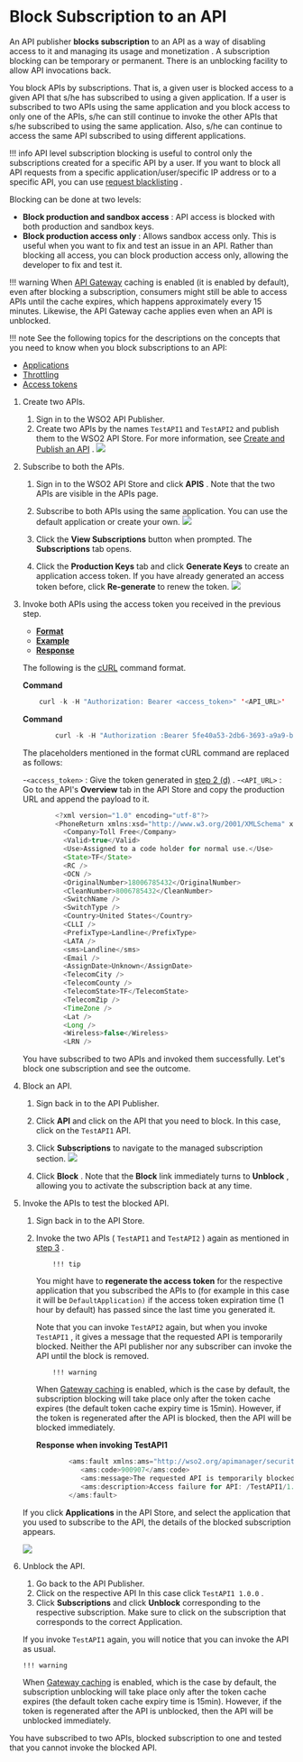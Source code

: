 # Block Subscription to an API

An API publisher **blocks subscription** to an API as a way of disabling access to it and managing its usage and monetization . A subscription blocking can be temporary or permanent. There is an unblocking facility to allow API invocations back.

You block APIs by subscriptions. That is, a given user is blocked access to a given API that s/he has subscribed to using a given application. If a user is subscribed to two APIs using the same application and you block access to only one of the APIs, s/he can still continue to invoke the other APIs that s/he subscribed to using the same application. Also, s/he can continue to access the same API subscribed to using different applications.

!!! info
API level subscription blocking is useful to control only the subscriptions created for a specific API by a user. If you want to block all API requests from a specific application/user/specific IP address or to a specific API, you can use [request blacklisting](_Managing_Throttling_) .


Blocking can be done at two levels:

-   **Block production and sandbox access** : API access is blocked with both production and sandbox keys.
-   **Block production access only** : Allows sandbox access only. This is useful when you want to fix and test an issue in an API. Rather than blocking all access, you can block production access only, allowing the developer to fix and test it.

!!! warning
When [API Gateway](Key-Concepts_103328852.html#KeyConcepts-APIGateway) caching is enabled (it is enabled by default), even after blocking a subscription, consumers might still be able to access APIs until the cache expires, which happens approximately every 15 minutes. Likewise, the API Gateway cache applies even when an API is unblocked.

!!! note
See the following topics for the descriptions on the concepts that you need to know when you block subscriptions to an API:

-   [Applications](Key-Concepts_103328852.html#KeyConcepts-Applications)
-   [Throttling](Key-Concepts_103328852.html#KeyConcepts-Throttlingtiers)
-   [Access tokens](Key-Concepts_103328852.html#KeyConcepts-Accesstokens)


1.  Create two APIs.
    1.  Sign in to the WSO2 API Publisher.
    2.  Create two APIs by the names `TestAPI1` and `TestAPI2` and publish them to the WSO2 API Store.
        For more information, see [Create and Publish an API](_Create_and_Publish_an_API_) .
        ![]({{base_path}}/assets/attachments/103332508/103332500.png)
2.  Subscribe to both the APIs.
    1.  Sign in to the WSO2 API Store and click **APIS** .
        Note that the two APIs are visible in the APIs page.
    2.  Subscribe to both APIs using the same application.
        You can use the default application or create your own.
        ![]({{base_path}}/assets/attachments/103332508/103332495.png)
    3.  Click the **View Subscriptions** button when prompted.
        The **Subscriptions** tab opens.

    4.  Click the **Production Keys** tab and click **Generate Keys** to create an application access token.
        If you have already generated an access token before, click **Re-generate** to renew the token.
        ![]({{base_path}}/assets/attachments/103332508/103332496.png)

3.  Invoke both APIs using the access token you received in the previous step.

    -   [**Format**](#Format)
    -   [**Example**](#Example)
    -   [**Response**](#Response)

    The following is the [cURL](http://curl.haxx.se/download.html) command format.

    **Command**

    ``` java
        curl -k -H "Authorization: Bearer <access_token>" '<API_URL>'
    ```

    **Command**

    ``` java
            curl -k -H "Authorization :Bearer 5fe40a53-2db6-3693-a9a9-bfccaaa5707d" 'https://localhost:8243/TestAPI1/1.0.0/CheckPhoneNumber?PhoneNumber=18006785432&LicenseKey=0'
    ```

    The placeholders mentioned in the format cURL command are replaced as follows:

    -`<access_token>` : Give the token generated in [step 2 (d)](#BlockSubscriptiontoanAPI-step2.d) .
    -`<API_URL>` : Go to the API's **Overview** tab in the API Store and copy the production URL and append the payload to it.

    ``` java
            <?xml version="1.0" encoding="utf-8"?>
            <PhoneReturn xmlns:xsd="http://www.w3.org/2001/XMLSchema" xmlns:xsi="http://www.w3.org/2001/XMLSchema-instance" xmlns="http://ws.cdyne.com/PhoneVerify/query">
              <Company>Toll Free</Company>
              <Valid>true</Valid>
              <Use>Assigned to a code holder for normal use.</Use>
              <State>TF</State>
              <RC />
              <OCN />
              <OriginalNumber>18006785432</OriginalNumber>
              <CleanNumber>8006785432</CleanNumber>
              <SwitchName />
              <SwitchType />
              <Country>United States</Country>
              <CLLI />
              <PrefixType>Landline</PrefixType>
              <LATA />
              <sms>Landline</sms>
              <Email />
              <AssignDate>Unknown</AssignDate>
              <TelecomCity />
              <TelecomCounty />
              <TelecomState>TF</TelecomState>
              <TelecomZip />
              <TimeZone />
              <Lat />
              <Long />
              <Wireless>false</Wireless>
              <LRN />
    ```

    You have subscribed to two APIs and invoked them successfully. Let's block one subscription and see the outcome.

4.  Block an API.
    1.  Sign back in to the API Publisher.
    2.  Click **API** and click on the API that you need to block.
        In this case, click on the `TestAPI1` API.
    3.  Click **Subscriptions** to navigate to the managed subscription section.
        ![]({{base_path}}/assets/attachments/103332508/103332497.png)

    4.  Click **Block** .
        Note that the **Block** link immediately turns to **Unblock** , allowing you to activate the subscription back at any time.

5.  Invoke the APIs to test the blocked API.

    1.  Sign back in to the API Store.
    2.  Invoke the two APIs ( `TestAPI1` and `TestAPI2` ) again as mentioned in [step 3](#BlockSubscriptiontoanAPI-step3) .

                !!! tip
        You might have to **regenerate the access token** for the respective application that you subscribed the APIs to (for example in this case it will be `DefaultApplication)` if the access token expiration time (1 hour by default) has passed since the last time you generated it.


        Note that you can invoke `TestAPI2` again, but when you invoke `TestAPI1` , it gives a message that the requested API is temporarily blocked. Neither the API publisher nor any subscriber can invoke the API until the block is removed.

                !!! warning
        When [Gateway caching](Key-Concepts_103328852.html#KeyConcepts-APIGateway) is enabled, which is the case by default, the subscription blocking will take place only after the token cache expires (the default token cache expiry time is 15min). However, if the token is regenerated after the API is blocked, then the API will be blocked immediately.


        **Response when invoking TestAPI1**

        ``` java
                <ams:fault xmlns:ams="http://wso2.org/apimanager/security">
                   <ams:code>900907</ams:code>
                   <ams:message>The requested API is temporarily blocked</ams:message>
                   <ams:description>Access failure for API: /TestAPI1/1.0.0, version: 1.0.0 status: (900907) - The requested API is temporarily blocked</ams:description>
                </ams:fault>
        ```

    If you click **Applications** in the API Store, and select the application that you used to subscribe to the API, the details of the blocked subscription appears.

    ![]({{base_path}}/assets/attachments/103332508/103332498.png)

6.  Unblock the API.

    1.  Go back to the API Publisher.
    2.  Click on the respective API
        In this case click `TestAPI1 1.0.0` .
    3.  Click **Subscriptions** and click **Unblock** corresponding to the respective subscription.
        Make sure to click on the subscription that corresponds to the correct Application.

    If you invoke `TestAPI1` again, you will notice that you can invoke the API as usual.

        !!! warning
    When [Gateway caching](Key-Concepts_103328852.html#KeyConcepts-APIGateway) is enabled, which is the case by default, the subscription unblocking will take place only after the token cache expires (the default token cache expiry time is 15min). However, if the token is regenerated after the API is unblocked, then the API will be unblocked immediately.


You have subscribed to two APIs, blocked subscription to one and tested that you cannot invoke the blocked API.
